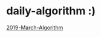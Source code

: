 # daily-algorithm :)

[2019-March-Algorithm](https://github.com/today-s-algorithm/2019-March-Algorithm)

